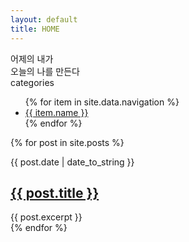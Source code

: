 ```yaml
---
layout: default
title: HOME
---
```

<div class="body__banner">
    어제의 내가 <br>
    오늘의 나를 만든다
    <!-- <input type="button" value="만나러가기"> -->
</div>
<div class="body">
    <div class="body__container">
        <div class="sidebar">
            <div class="sidebar__title">
                categories
            </div>
            <ul class="sidebar__nav"> 
                {% for item in site.data.navigation %}
                <li><a href="{{ item.link | relative_url }}" {% if page.url == item.link %}style="color: red;"{% endif %}>
                    {{ item.name }}
                </a></li>
                {% endfor %}
            </ul>
        </div>
        <div class="content">
            {% for post in site.posts %}
            <div class="postlist">
                <p class="postlist__date">{{ post.date | date_to_string }}</p>
                <h2 class="postlist__title"><a href="{{ post.url | relative_url }}">{{ post.title }}</a></h2>
                <div class="postlist__excerpt">{{ post.excerpt }}</div>
            </div>
            {% endfor %}
        </div>
    </div>
</div>